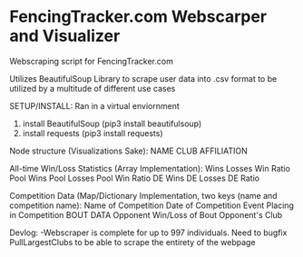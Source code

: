 # FencingTracker.com Webscarper and Visualizer
Webscraping script for FencingTracker.com

Utilizes BeautifulSoup Library to scrape user data into .csv format to be utilized by a multitude of different use cases

SETUP/INSTALL:
Ran in a virtual enviornment
1. install BeautifulSoup (pip3 install beautifulsoup)
2. install requests (pip3 install requests)


Node structure (Visualizations Sake):
  NAME
  CLUB AFFILIATION

  All-time Win/Loss Statistics (Array Implementation):
    Wins
    Losses
    Win Ratio
    Pool Wins
    Pool Losses
    Pool Win Ratio
    DE Wins
    DE Losses
    DE Ratio

  Competition Data (Map/Dictionary Implementation, two keys (name and competition name):
    Name of Competition
    Date of Competition
    Event
    Placing in Competition
    BOUT DATA
      Opponent
      Win/Loss of Bout
      Opponent's Club

Devlog:
-Webscraper is complete for up to 997 individuals. Need to bugfix PullLargestClubs to be able to scrape the entirety of the webpage 
